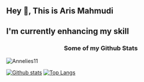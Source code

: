 ## Hey 👋, This is Aris Mahmudi

<h2 align='left'>I'm currently enhancing my skill</h2>
<h3 align='center'> Some of my Github Stats </h3>

<p align=left> <img src=https://komarev.com/ghpvc/?username=Annelies11 alt=Annelies11 /> </p>

[![Github stats](https://github-readme-stats.vercel.app/api?username=Annelies11&show_icons=true&include_all_commits=true)](https://github.com/Annelies11/github-readme-stats)
[![Top Langs](https://github-readme-stats.vercel.app/api/top-langs/?username=Annelies11&layout=compact)](https://github.com/Annelies11/github-readme-stats)
